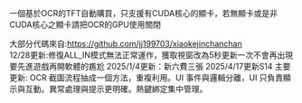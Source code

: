 一個基於OCR的TFT自動購買，只支援有CUDA核心的顯卡，若無顯卡或是非CUDA核心之顯卡請把OCR的GPU使用關閉

大部分代碼來自:https://github.com/jj199703/xiaokejinchanchan     
12/28更新:修復ALL_IN模式無法正常運作，獲取視窗改為5秒更新一次不會再出現要先進遊戲再開軟體的尷尬
2025/1/4更新：新六費三張
2025/4/17更新S14
主要更新:
OCR 截圖流程抽成一個方法，重複利用。UI 事件與邏輯分離，UI 只負責顯示與互動。異常處理與提示更明確。熱鍵綁定集中管理。
